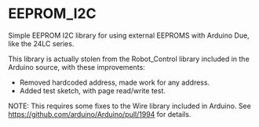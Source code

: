 EEPROM_I2C
==========

Simple EEPROM I2C library for using external EEPROMS with Arduino Due, like the 24LC series.

This library is actually stolen from the Robot_Control library included in the Arduino source, with these improvements:
    
* Removed hardcoded address, made work for any address.
* Added test sketch, with page read/write test.

NOTE: This requires some fixes to the Wire library included in Arduino. See https://github.com/arduino/Arduino/pull/1994 for details.
